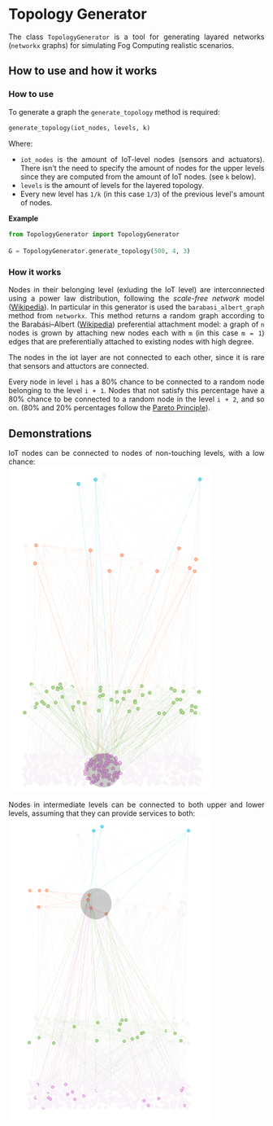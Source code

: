 <div style="text-align: justify">

# Topology Generator

The class ```TopologyGenerator``` is a tool for generating layared networks (```networkx``` graphs) for simulating Fog Computing realistic scenarios.

## How to use and how it works

### How to use
To generate a graph the ```generate_topology``` method is required:
```python
generate_topology(iot_nodes, levels, k)
```
Where:
- ```iot_nodes``` is the amount of IoT-level nodes (sensors and actuators). There isn't the need to specify the amount of nodes for the upper levels since they are computed from the amount of IoT nodes. (see ```k``` below).
 - ```levels``` is the amount of levels for the layered topology.
 - Every new level has ```1/k``` (in this case ```1/3```) of the previous level's amount of nodes.

**Example**
```python
from TopologyGenerator import TopologyGenerator

G = TopologyGenerator.generate_topology(500, 4, 3)
```
 
 ### How it works

Nodes in their belonging level (exluding the IoT level) are interconnected using a power law distribution, following the *scale-free network* model (<a href="https://en.wikipedia.org/wiki/Scale-free_network">Wikipedia</a>). In particular in this generator is used the ```barabasi_albert_graph``` method from ```networkx```. This method returns a random graph according to the Barabási–Albert (<a href="https://en.wikipedia.org/wiki/Barab%C3%A1si%E2%80%93Albert_model">Wikipedia</a>) preferential attachment model: a graph of ```n``` nodes is grown by attaching new nodes each with ```m``` (in this case ```m = 1```) edges that are preferentially attached to existing nodes with high degree.

The nodes in the iot layer are not connected to each other, since it is rare that sensors and attuctors are connected.

Every node in level ```i``` has a 80% chance to be connected to a random node belonging to the level ```i + 1```. Nodes that not satisfy this percentage have a 80% chance to be connected to a random node in the level ```i + 2```, and so on. (80% and 20% percentages follow the <a href="https://en.wikipedia.org/wiki/Pareto_principle">Pareto Principle</a>).

## Demonstrations

IoT nodes can be connected to nodes of non-touching levels, with a low chance:<br>
<img width="400px" src="examples_png/example_1.png">

Nodes in intermediate levels can be connected to both upper and lower levels, assuming that they can provide services to both:<br>
<img width="400px" src="examples_png/example_2.png">
